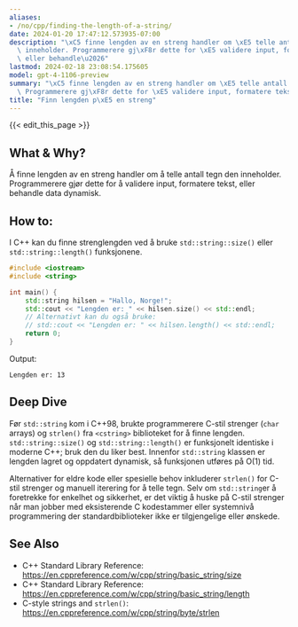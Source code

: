```yaml
---
aliases:
- /no/cpp/finding-the-length-of-a-string/
date: 2024-01-20 17:47:12.573935-07:00
description: "\xC5 finne lengden av en streng handler om \xE5 telle antall tegn den\
  \ inneholder. Programmerere gj\xF8r dette for \xE5 validere input, formatere tekst,\
  \ eller behandle\u2026"
lastmod: 2024-02-18 23:08:54.175605
model: gpt-4-1106-preview
summary: "\xC5 finne lengden av en streng handler om \xE5 telle antall tegn den inneholder.\
  \ Programmerere gj\xF8r dette for \xE5 validere input, formatere tekst, eller behandle\u2026"
title: "Finn lengden p\xE5 en streng"
---
```


{{< edit_this_page >}}

## What & Why?
Å finne lengden av en streng handler om å telle antall tegn den inneholder. Programmerere gjør dette for å validere input, formatere tekst, eller behandle data dynamisk.

## How to:
I C++ kan du finne strenglengden ved å bruke `std::string::size()` eller `std::string::length()` funksjonene. 

```C++
#include <iostream>
#include <string>

int main() {
    std::string hilsen = "Hallo, Norge!";
    std::cout << "Lengden er: " << hilsen.size() << std::endl;
    // Alternativt kan du også bruke:
    // std::cout << "Lengden er: " << hilsen.length() << std::endl;
    return 0;
}
```

Output:
```
Lengden er: 13
```

## Deep Dive
Før `std::string` kom i C++98, brukte programmerere C-stil strenger (`char` arrays) og `strlen()` fra `<cstring>` biblioteket for å finne lengden. `std::string::size()` og `std::string::length()` er funksjonelt identiske i moderne C++; bruk den du liker best. Innenfor `std::string` klassen er lengden lagret og oppdatert dynamisk, så funksjonen utføres på O(1) tid.

Alternativer for eldre kode eller spesielle behov inkluderer `strlen()` for C-stil strenger og manuell iterering for å telle tegn. Selv om `std::string`er å foretrekke for enkelhet og sikkerhet, er det viktig å huske på C-stil strenger når man jobber med eksisterende C kodestammer eller systemnivå programmering der standardbiblioteker ikke er tilgjengelige eller ønskede.

## See Also
- C++ Standard Library Reference: https://en.cppreference.com/w/cpp/string/basic_string/size
- C++ Standard Library Reference: https://en.cppreference.com/w/cpp/string/basic_string/length
- C-style strings and `strlen()`: https://en.cppreference.com/w/cpp/string/byte/strlen
